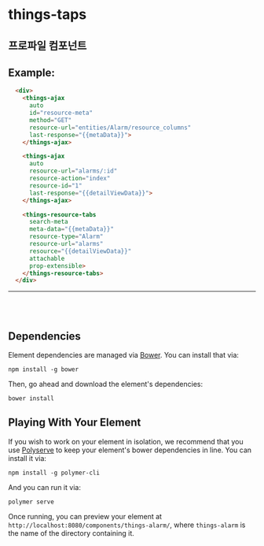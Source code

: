 # things-taps

## 프로파일 컴포넌트

## Example:
```html
  <div>
    <things-ajax
      auto
      id="resource-meta"
      method="GET"
      resource-url="entities/Alarm/resource_columns"
      last-response="{{metaData}}">
    </things-ajax>

    <things-ajax
      auto
      resource-url="alarms/:id"
      resource-action="index"
      resource-id="1"
      last-response="{{detailViewData}}">
    </things-ajax>

    <things-resource-tabs
      search-meta
      meta-data="{{metaData}}"
      resource-type="Alarm"
      resource-url="alarms"
      resource="{{detailViewData}}"
      attachable
      prop-extensible>
    </things-resource-tabs>
  </div>
```

*****
</br></br>


## Dependencies

Element dependencies are managed via [Bower](http://bower.io/). You can
install that via:

    npm install -g bower

Then, go ahead and download the element's dependencies:

    bower install

## Playing With Your Element

If you wish to work on your element in isolation, we recommend that you use
[Polyserve](https://github.com/PolymerLabs/polyserve) to keep your element's
bower dependencies in line. You can install it via:

    npm install -g polymer-cli

And you can run it via:

    polymer serve

Once running, you can preview your element at
`http://localhost:8080/components/things-alarm/`, where `things-alarm` is the name of the directory containing it.
